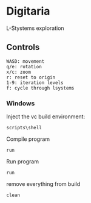 # Digitaria
L-Stystems exploration

## Controls

    WASD: movement
    q/e: rotation
    x/c: zoom
    r: reset to origin
    1-9: iteration levels
    f: cycle through lsystems
### Windows
Inject the vc build environment:

    scripts\shell

Compile program

    run 

Run program

    run 

remove everything from build

    clean